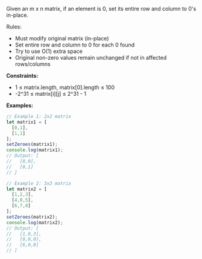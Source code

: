 Given an m x n matrix, if an element is 0, set its entire row and column to 0's in-place.

Rules:
- Must modify original matrix (in-place)
- Set entire row and column to 0 for each 0 found
- Try to use O(1) extra space
- Original non-zero values remain unchanged if not in affected rows/columns

**Constraints:**
- 1 ≤ matrix.length, matrix[0].length ≤ 100
- -2^31 ≤ matrix[i][j] ≤ 2^31 - 1

**Examples:**
```typescript
// Example 1: 2x2 matrix
let matrix1 = [
  [0,1],
  [1,1]
];
setZeroes(matrix1);
console.log(matrix1);
// Output: [
//   [0,0],
//   [0,1]
// ]

// Example 2: 3x3 matrix
let matrix2 = [
  [1,2,3],
  [4,0,5],
  [6,7,8]
];
setZeroes(matrix2);
console.log(matrix2);
// Output: [
//   [1,0,3],
//   [0,0,0],
//   [6,0,8]
// ]
```
